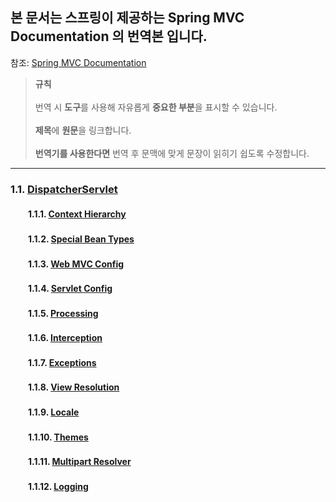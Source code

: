 ## 본 문서는 스프링이 제공하는 Spring MVC Documentation 의 번역본 입니다.

참조: [Spring MVC Documentation](https://docs.spring.io/spring/docs/current/spring-framework-reference/web.html#mvc-servlet)

> **규칙** <br>
> <br>
> 번역 시 **도구**를 사용해 자유롭게 **중요한 부분**을 표시할 수 있습니다.<br>
> <br>
> **제목**에 **원문**을 링크합니다.  
> <br>
> **번역기를 사용한다면** 번역 후 문맥에 맞게 문장이 읽히기 쉽도록 수정합니다.

<hr>

### 1.1. [DispatcherServlet](DispatcherServlet/1.1%20DispatcherServlet.md)

#### 　　1.1.1. [Context Hierarchy](DispatcherServlet/1.1.1.%20Context%20Hierarchy)
#### 　　1.1.2. [Special Bean Types](DispatcherServlet/1.1.2.%20Special%20Bean%20Types)
#### 　　1.1.3. [Web MVC Config](DispatcherServlet/1.1.3.%20Web%20MVC%20Config)
#### 　　1.1.4. [Servlet Config](DispatcherServlet/1.1.4.%20Servlet%20Config)
#### 　　1.1.5. [Processing](DispatcherServlet/1.1.5.%20Processing)
#### 　　1.1.6. [Interception](DispatcherServlet/1.1.6.%20Interception)
#### 　　1.1.7. [Exceptions](DispatcherServlet/1.1.7.%20Exceptions)
#### 　　1.1.8. [View Resolution](DispatcherServlet/1.1.8.%20View%20Resolution)
#### 　　1.1.9. [Locale](DispatcherServlet/1.1.9.%20Locale)
#### 　　1.1.10. [Themes](DispatcherServlet/1.1.10.%20Themes)
#### 　　1.1.11. [Multipart Resolver](DispatcherServlet/1.1.11.%20Multipart%20Resolver)
#### 　　1.1.12. [Logging](DispatcherServlet/1.1.12.%20Logging)

